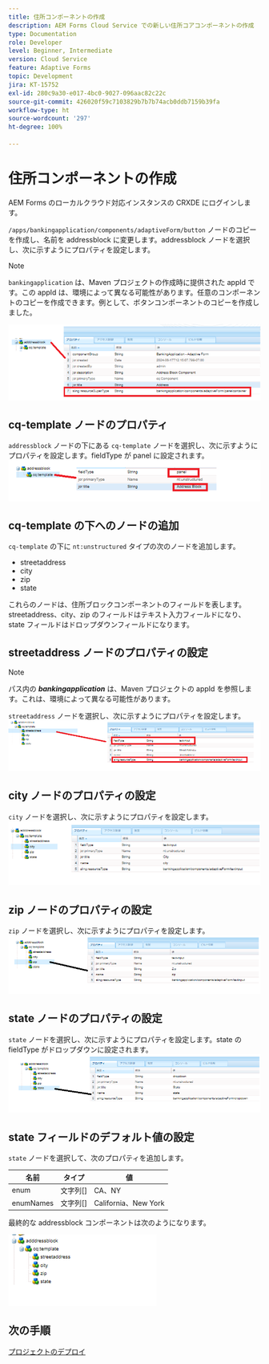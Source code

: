 ```yaml
---
title: 住所コンポーネントの作成
description: AEM Forms Cloud Service での新しい住所コアコンポーネントの作成
type: Documentation
role: Developer
level: Beginner, Intermediate
version: Cloud Service
feature: Adaptive Forms
topic: Development
jira: KT-15752
exl-id: 280c9a30-e017-4bc0-9027-096aac82c22c
source-git-commit: 426020f59c7103829b7b7b74acb0ddb7159b39fa
workflow-type: ht
source-wordcount: '297'
ht-degree: 100%

---
```


# 住所コンポーネントの作成

AEM Forms のローカルクラウド対応インスタンスの CRXDE にログインします。

``/apps/bankingapplication/components/adaptiveForm/button`` ノードのコピーを作成し、名前を addressblock に変更します。addressblock ノードを選択し、次に示すようにプロパティを設定します。

>[!NOTE]
>
> ``bankingapplication`` は、Maven プロジェクトの作成時に提供された appId です。この appId は、環境によって異なる可能性があります。任意のコンポーネントのコピーを作成できます。例として、ボタンコンポーネントのコピーを作成しました。


![address-bloc](assets/address-properties.png)

## cq-template ノードのプロパティ

``addressblock`` ノードの下にある ``cq-template`` ノードを選択し、次に示すようにプロパティを設定します。fieldType が panel に設定されます。
![cq-template](assets/cq-template.png)

## cq-template の下へのノードの追加

``cq-template`` の下に ``nt:unstructured`` タイプの次のノードを追加します。

* streetaddress
* city
* zip
* state

これらのノードは、住所ブロックコンポーネントのフィールドを表します。streetaddress、city、zip のフィールドはテキスト入力フィールドになり、state フィールドはドロップダウンフィールドになります。

## streetaddress ノードのプロパティの設定

>[!NOTE]
>
> パス内の **_bankingapplication_** は、Maven プロジェクトの appId を参照します。これは、環境によって異なる可能性があります。

``streetaddress`` ノードを選択し、次に示すようにプロパティを設定します。
![street-address](assets/streetaddress.png)

## city ノードのプロパティの設定

``city`` ノードを選択し、次に示すようにプロパティを設定します。
![city](assets/city.png)

## zip ノードのプロパティの設定

``zip`` ノードを選択し、次に示すようにプロパティを設定します。
![zip](assets/zip.png)

## state ノードのプロパティの設定

``state`` ノードを選択し、次に示すようにプロパティを設定します。state の fieldType がドロップダウンに設定されます。
![state](assets/state.png)

## state フィールドのデフォルト値の設定

``state`` ノードを選択して、次のプロパティを追加します。

| 名前 | タイプ | 値 |
|----------|----------|---------------------|
| enum | 文字列[] | CA、NY |
| enumNames | 文字列[] | California、New York |


最終的な addressblock コンポーネントは次のようになります。

![final-address](assets/crx-address-block.png)

## 次の手順

[プロジェクトのデプロイ](./deploy-your-project.md)
